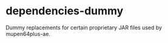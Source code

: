 dependencies-dummy
==================

Dummy replacements for certain proprietary JAR files used by mupen64plus-ae.
